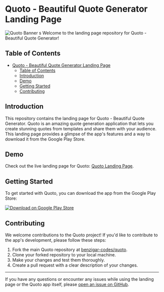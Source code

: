 # Quoto - Beautiful Quote Generator Landing Page

![Quoto Banner](https://media.giphy.com/media/v1.Y2lkPTc5MGI3NjExYWIydGsyeDhxZ2FocmplZzh1d210N3NmYW1laTk4cXV5bzlldzQxciZlcD12MV9pbnRlcm5hbF9naWZfYnlfaWQmY3Q9Zw/XcFts0peBh4OmUxlfH/giphy.gif)
s
Welcome to the landing page repository for Quoto - Beautiful Quote Generator!

## Table of Contents

- [Quoto - Beautiful Quote Generator Landing Page](#quoto---beautiful-quote-generator-landing-page)
  - [Table of Contents](#table-of-contents)
  - [Introduction](#introduction)
  - [Demo](#demo)
  - [Getting Started](#getting-started)
  - [Contributing](#contributing)

## Introduction

This repository contains the landing page for Quoto - Beautiful Quote Generator. Quoto is an amazing quote generation application that lets you create stunning quotes from templates and share them with your audience. This landing page provides a glimpse of the app's features and a way to download it from the Google Play Store.

## Demo

Check out the live landing page for Quoto: [Quoto Landing Page](https://quoto.24code.in).

## Getting Started

To get started with Quoto, you can download the app from the Google Play Store:

[![Download on Google Play Store](https://play.google.com/intl/en_us/badges/static/images/badges/en_badge_web_generic.png)](https://play.google.com/store/apps/details?id=com.tfcode.quoto)

## Contributing

We welcome contributions to the Quoto project! If you'd like to contribute to the app's development, please follow these steps:

1. Fork the main Quoto repository at [benzigar-codes/quoto](https://github.com/benzigar-codes/quoto).
2. Clone your forked repository to your local machine.
3. Make your changes and test them thoroughly.
4. Create a pull request with a clear description of your changes.

---

If you have any questions or encounter any issues while using the landing page or the Quoto app itself, please [open an issue on GitHub](https://github.com/benzigar-codes/quoto/issues).
